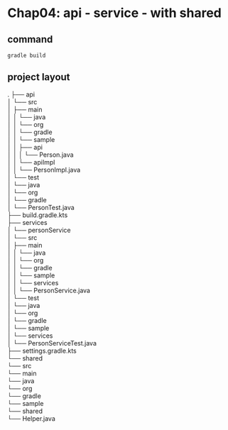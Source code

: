 Chap04: api - service - with shared
=

command
-
 
    gradle build
    

project layout
-
.
├── api  
│   └── src  
│       ├── main  
│       │   └── java  
│       │       └── org  
│       │           └── gradle  
│       │               └── sample  
│       │                   ├── api  
│       │                   │   └── Person.java  
│       │                   └── apiImpl  
│       │                       └── PersonImpl.java  
│       └── test  
│           └── java  
│               └── org  
│                   └── gradle  
│                       └── PersonTest.java  
├── build.gradle.kts  
├── services  
│   └── personService  
│       └── src  
│           ├── main  
│           │   └── java  
│           │       └── org  
│           │           └── gradle  
│           │               └── sample  
│           │                   └── services  
│           │                       └── PersonService.java  
│           └── test  
│               └── java  
│                   └── org  
│                       └── gradle  
│                           └── sample  
│                               └── services  
│                                   └── PersonServiceTest.java  
├── settings.gradle.kts  
└── shared  
    └── src  
        └── main  
            └── java  
                └── org  
                    └── gradle  
                        └── sample  
                            └── shared  
                                └── Helper.java  